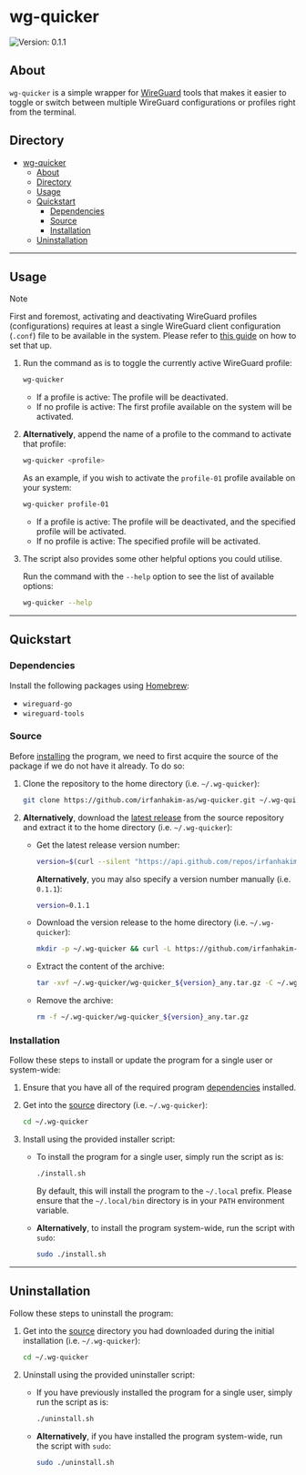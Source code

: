 # wg-quicker

![Version: 0.1.1](https://img.shields.io/badge/Version-0.1.1-informational?style=flat)

## About

`wg-quicker` is a simple wrapper for [WireGuard](https://www.wireguard.com) tools that makes it easier to toggle or switch between multiple WireGuard configurations or profiles right from the terminal.

## Directory

- [wg-quicker](#wg-quicker)
  - [About](#about)
  - [Directory](#directory)
  - [Usage](#usage)
  - [Quickstart](#quickstart)
    - [Dependencies](#dependencies)
    - [Source](#source)
    - [Installation](#installation)
  - [Uninstallation](#uninstallation)

---

## Usage

> [!NOTE]  
> First and foremost, activating and deactivating WireGuard profiles (configurations) requires at least a single WireGuard client configuration (`.conf`) file to be available in the system. Please refer to [this guide](https://github.com/irfanhakim-as/linux-wiki/blob/master/topics/wireguard.md#macos) on how to set that up.

1. Run the command as is to toggle the currently active WireGuard profile:

    ```sh
    wg-quicker
    ```

   - If a profile is active: The profile will be deactivated.
   - If no profile is active: The first profile available on the system will be activated.

2. **Alternatively**, append the name of a profile to the command to activate that profile:

    ```sh
    wg-quicker <profile>
    ```

    As an example, if you wish to activate the `profile-01` profile available on your system:

    ```sh
    wg-quicker profile-01
    ```

   - If a profile is active: The profile will be deactivated, and the specified profile will be activated.
   - If no profile is active: The specified profile will be activated.

3. The script also provides some other helpful options you could utilise.

    Run the command with the `--help` option to see the list of available options:

    ```sh
    wg-quicker --help
    ```

---

## Quickstart

### Dependencies

Install the following packages using [Homebrew](https://brew.sh):

- `wireguard-go`
- `wireguard-tools`

### Source

Before [installing](#installation) the program, we need to first acquire the source of the package if we do not have it already. To do so:

1. Clone the repository to the home directory (i.e. `~/.wg-quicker`):

    ```sh
    git clone https://github.com/irfanhakim-as/wg-quicker.git ~/.wg-quicker
    ```

2. **Alternatively**, download the [latest release](https://github.com/irfanhakim-as/wg-quicker/releases/latest) from the source repository and extract it to the home directory (i.e. `~/.wg-quicker`):

   - Get the latest release version number:

        ```sh
        version=$(curl --silent "https://api.github.com/repos/irfanhakim-as/wg-quicker/releases/latest" | grep '"tag_name":' | sed -E 's/.*"v?([^"]+)".*/\1/')
        ```

        **Alternatively**, you may also specify a version number manually (i.e. `0.1.1`):

        ```sh
        version=0.1.1
        ```

   - Download the version release to the home directory (i.e. `~/.wg-quicker`):

        ```sh
        mkdir -p ~/.wg-quicker && curl -L https://github.com/irfanhakim-as/wg-quicker/releases/download/v${version}/wg-quicker_${version}_any.tar.gz -o ~/.wg-quicker/wg-quicker_${version}_any.tar.gz
        ```

   - Extract the content of the archive:

        ```sh
        tar -xvf ~/.wg-quicker/wg-quicker_${version}_any.tar.gz -C ~/.wg-quicker
        ```

   - Remove the archive:

        ```sh
        rm -f ~/.wg-quicker/wg-quicker_${version}_any.tar.gz
        ```

### Installation

Follow these steps to install or update the program for a single user or system-wide:

1. Ensure that you have all of the required program [dependencies](#dependencies) installed.

2. Get into the [source](#source) directory (i.e. `~/.wg-quicker`):

    ```sh
    cd ~/.wg-quicker
    ```

3. Install using the provided installer script:

   - To install the program for a single user, simply run the script as is:

        ```sh
        ./install.sh
        ```

        By default, this will install the program to the `~/.local` prefix. Please ensure that the `~/.local/bin` directory is in your `PATH` environment variable.

   - **Alternatively**, to install the program system-wide, run the script with `sudo`:

        ```sh
        sudo ./install.sh
        ```

---

## Uninstallation

Follow these steps to uninstall the program:

1. Get into the [source](#source) directory you had downloaded during the initial installation (i.e. `~/.wg-quicker`):

    ```sh
    cd ~/.wg-quicker
    ```

2. Uninstall using the provided uninstaller script:

   - If you have previously installed the program for a single user, simply run the script as is:

        ```sh
        ./uninstall.sh
        ```

   - **Alternatively**, if you have installed the program system-wide, run the script with `sudo`:

        ```sh
        sudo ./uninstall.sh
        ```
